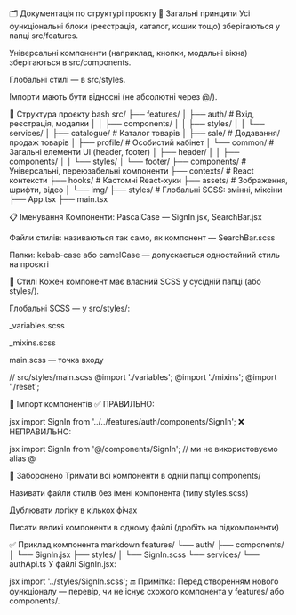 🗂 Документація по структурі проєкту 📌 Загальні принципи Усі функціональні блоки (реєстрація, каталог, кошик тощо)
зберігаються у папці src/features.

Універсальні компоненти (наприклад, кнопки, модальні вікна) зберігаються в src/components.

Глобальні стилі — в src/styles.

Імпорти мають бути відносні (не абсолютні через @/).

📁 Структура проєкту bash src/ ├── features/ │ ├── auth/ # Вхід, реєстрація, модалки │ │ ├── components/ │ │ ├── styles/
│ │ └── services/ │ ├── catalogue/ # Каталог товарів │ ├── sale/ # Додавання/продаж товарів │ ├── profile/ # Особистий
кабінет │ └── common/ # Загальні елементи UI (header, footer) │ ├── header/ │ │ ├── components/ │ │ └── styles/ │ └──
footer/ ├── components/ # Універсальні, переюзабельні компоненти ├── contexts/ # React контексти ├── hooks/ # Кастомні
React-хуки ├── assets/ # Зображення, шрифти, відео │ └── img/ ├── styles/ # Глобальні SCSS: змінні, міксіни ├── App.tsx
├── main.tsx

📋 Іменування Компоненти: PascalCase — SignIn.jsx, SearchBar.jsx

Файли стилів: називаються так само, як компонент — SearchBar.scss

Папки: kebab-case або camelCase — допускається одностайний стиль на проєкті

🎨 Стилі Кожен компонент має власний SCSS у сусідній папці (або styles/).

Глобальні SCSS — у src/styles/:

\_variables.scss

\_mixins.scss

main.scss — точка входу

// src/styles/main.scss @import './variables'; @import './mixins'; @import './reset';

🧩 Імпорт компонентів ✅ ПРАВИЛЬНО:

jsx import SignIn from '../../features/auth/components/SignIn'; ❌ НЕПРАВИЛЬНО:

jsx import SignIn from '@/components/SignIn'; // ми не використовуємо alias @

🚫 Заборонено Тримати всі компоненти в одній папці components/

Називати файли стилів без імені компонента (типу styles.scss)

Дублювати логіку в кількох фічах

Писати великі компоненти в одному файлі (дробіть на підкомпоненти)

✅ Приклад компонента markdown features/ └── auth/ ├── components/ │ └── SignIn.jsx ├── styles/ │ └── SignIn.scss └──
services/ └── authApi.ts У файлі SignIn.jsx:

jsx import '../styles/SignIn.scss'; 🔚 Примітка: Перед створенням нового функціоналу — перевір, чи не існує схожого
компонента у features/ або components/.
